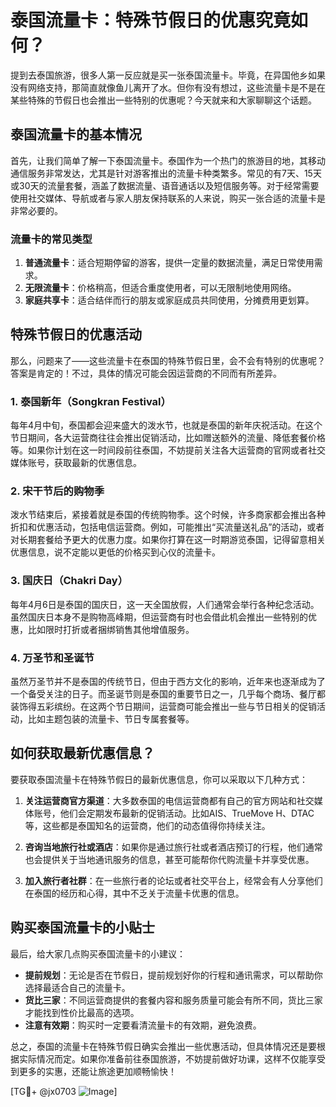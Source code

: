 # 泰国流量卡：特殊节假日的优惠究竟如何？

提到去泰国旅游，很多人第一反应就是买一张泰国流量卡。毕竟，在异国他乡如果没有网络支持，那简直就像鱼儿离开了水。但你有没有想过，这些流量卡是不是在某些特殊的节假日也会推出一些特别的优惠呢？今天就来和大家聊聊这个话题。

## 泰国流量卡的基本情况

首先，让我们简单了解一下泰国流量卡。泰国作为一个热门的旅游目的地，其移动通信服务非常发达，尤其是针对游客推出的流量卡种类繁多。常见的有7天、15天或30天的流量套餐，涵盖了数据流量、语音通话以及短信服务等。对于经常需要使用社交媒体、导航或者与家人朋友保持联系的人来说，购买一张合适的流量卡是非常必要的。

### 流量卡的常见类型

1. **普通流量卡**：适合短期停留的游客，提供一定量的数据流量，满足日常使用需求。
2. **无限流量卡**：价格稍高，但适合重度使用者，可以无限制地使用网络。
3. **家庭共享卡**：适合结伴而行的朋友或家庭成员共同使用，分摊费用更划算。

## 特殊节假日的优惠活动

那么，问题来了——这些流量卡在泰国的特殊节假日里，会不会有特别的优惠呢？答案是肯定的！不过，具体的情况可能会因运营商的不同而有所差异。

### 1. 泰国新年（Songkran Festival）

每年4月中旬，泰国都会迎来盛大的泼水节，也就是泰国的新年庆祝活动。在这个节日期间，各大运营商往往会推出促销活动，比如赠送额外的流量、降低套餐价格等。如果你计划在这一时间段前往泰国，不妨提前关注各大运营商的官网或者社交媒体账号，获取最新的优惠信息。

### 2. 宋干节后的购物季

泼水节结束后，紧接着就是泰国的传统购物季。这个时候，许多商家都会推出各种折扣和优惠活动，包括电信运营商。例如，可能推出“买流量送礼品”的活动，或者对长期套餐给予更大的优惠力度。如果你打算在这一时期游览泰国，记得留意相关优惠信息，说不定能以更低的价格买到心仪的流量卡。

### 3. 国庆日（Chakri Day）

每年4月6日是泰国的国庆日，这一天全国放假，人们通常会举行各种纪念活动。虽然国庆日本身不是购物高峰期，但运营商有时也会借此机会推出一些特别的优惠，比如限时打折或者捆绑销售其他增值服务。

### 4. 万圣节和圣诞节

虽然万圣节并不是泰国的传统节日，但由于西方文化的影响，近年来也逐渐成为了一个备受关注的日子。而圣诞节则是泰国的重要节日之一，几乎每个商场、餐厅都装饰得五彩缤纷。在这两个节日期间，运营商可能会推出一些与节日相关的促销活动，比如主题包装的流量卡、节日专属套餐等。

## 如何获取最新优惠信息？

要获取泰国流量卡在特殊节假日的最新优惠信息，你可以采取以下几种方式：

1. **关注运营商官方渠道**：大多数泰国的电信运营商都有自己的官方网站和社交媒体账号，他们会定期发布最新的促销活动。比如AIS、TrueMove H、DTAC等，这些都是泰国知名的运营商，他们的动态值得你持续关注。

2. **咨询当地旅行社或酒店**：如果你是通过旅行社或者酒店预订的行程，他们通常也会提供关于当地通讯服务的信息，甚至可能帮你代购流量卡并享受优惠。

3. **加入旅行者社群**：在一些旅行者的论坛或者社交平台上，经常会有人分享他们在泰国的经历和心得，其中不乏关于流量卡优惠的信息。

## 购买泰国流量卡的小贴士

最后，给大家几点购买泰国流量卡的小建议：

- **提前规划**：无论是否在节假日，提前规划好你的行程和通讯需求，可以帮助你选择最适合自己的流量卡。
- **货比三家**：不同运营商提供的套餐内容和服务质量可能会有所不同，货比三家才能找到性价比最高的选项。
- **注意有效期**：购买时一定要看清流量卡的有效期，避免浪费。

总之，泰国的流量卡在特殊节假日确实会推出一些优惠活动，但具体情况还是要根据实际情况而定。如果你准备前往泰国旅游，不妨提前做好功课，这样不仅能享受到更多的实惠，还能让旅途更加顺畅愉快！

[TG💪+ @jx0703 ![Image](https://github.com/user-attachments/assets/dbca1d08-cadb-493c-b0ec-ad6f7a83f270)]